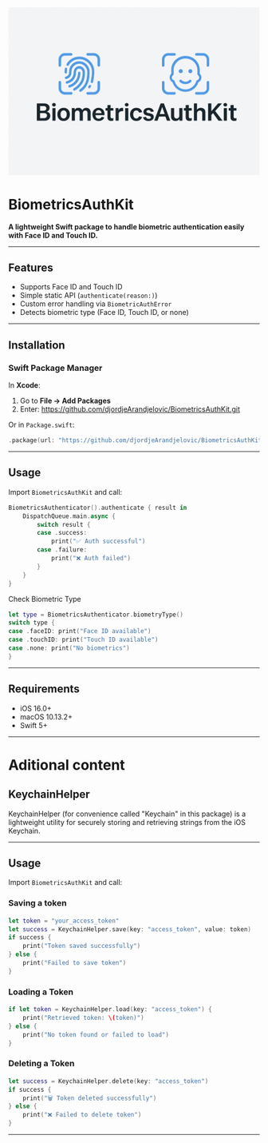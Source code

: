 ![BiometricsAuthKit](banner_.png)

# BiometricsAuthKit

**A lightweight Swift package to handle biometric authentication easily with Face ID and Touch ID.**

---

## Features

- Supports Face ID and Touch ID
- Simple static API (`authenticate(reason:)`)
- Custom error handling via `BiometricAuthError`
- Detects biometric type (Face ID, Touch ID, or none)

---

## Installation

### Swift Package Manager

In **Xcode**:

1. Go to **File → Add Packages**
2. Enter: https://github.com/djordjeArandjelovic/BiometricsAuthKit.git


Or in `Package.swift`:

```swift
.package(url: "https://github.com/djordjeArandjelovic/BiometricsAuthKit.git", from: "1.0.0")
```

---

## Usage

Import `BiometricsAuthKit` and call:

```swift
BiometricsAuthenticator().authenticate { result in
    DispatchQueue.main.async {
        switch result {
        case .success:
            print("✅ Auth successful")
        case .failure:
            print("❌ Auth failed")
        }
    }
}
```

Check Biometric Type

```swift
let type = BiometricsAuthenticator.biometryType()
switch type {
case .faceID: print("Face ID available")
case .touchID: print("Touch ID available")
case .none: print("No biometrics")
}
```

---

## Requirements

- iOS 16.0+
- macOS 10.13.2+
- Swift 5+

---

# Aditional content

## KeychainHelper
KeychainHelper (for convenience called "Keychain" in this package) is a lightweight utility for securely storing and retrieving strings from the iOS Keychain.

---

## Usage

Import `BiometricsAuthKit` and call:

### Saving a token
```swift
let token = "your_access_token"
let success = KeychainHelper.save(key: "access_token", value: token)
if success {
    print("Token saved successfully")
} else {
    print("Failed to save token")
}
```

### Loading a Token
```swift
if let token = KeychainHelper.load(key: "access_token") {
    print("Retrieved token: \(token)")
} else {
    print("No token found or failed to load")
}
```

### Deleting a Token
```swift
let success = KeychainHelper.delete(key: "access_token")
if success {
    print("🗑️ Token deleted successfully")
} else {
    print("❌ Failed to delete token")
}
```
---

